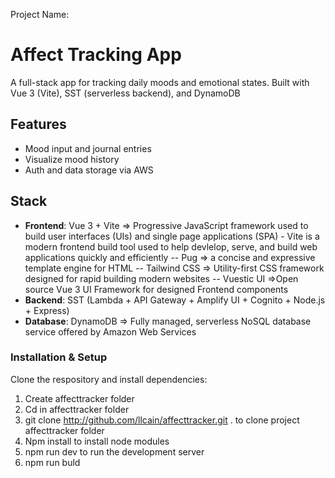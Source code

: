 Project Name:

# Affect Tracking App

A full-stack app for tracking daily moods and emotional states.
Built with Vue 3 (Vite), SST (serverless backend), and DynamoDB

## Features
- Mood input and journal entries
- Visualize mood history
- Auth and data storage via AWS

## Stack
- **Frontend**: Vue 3 + Vite => Progressive JavaScript framework used to build user interfaces (UIs) and single page applications (SPA) - Vite is a modern frontend build tool used to help devlelop, serve, and build web applications quickly and efficiently -- Pug => a concise and expressive template engine for HTML -- Tailwind CSS => Utility-first CSS framework designed for rapid building modern websites -- Vuestic UI =>Open source Vue 3 UI Framework for designed Frontend components
- **Backend**: SST (Lambda + API Gateway + Amplify UI + Cognito + Node.js + Express)
- **Database**: DynamoDB => Fully managed, serverless NoSQL database service offered by Amazon Web Services

### Installation & Setup

Clone the respository and install dependencies:

1. Create affecttracker folder
2. Cd in affecttracker folder
3. git clone http://github.com/llcain/affecttracker.git . to clone project affecttracker folder
4. Npm install to install node modules
5. npm run dev to run the development server
6. npm run buld
